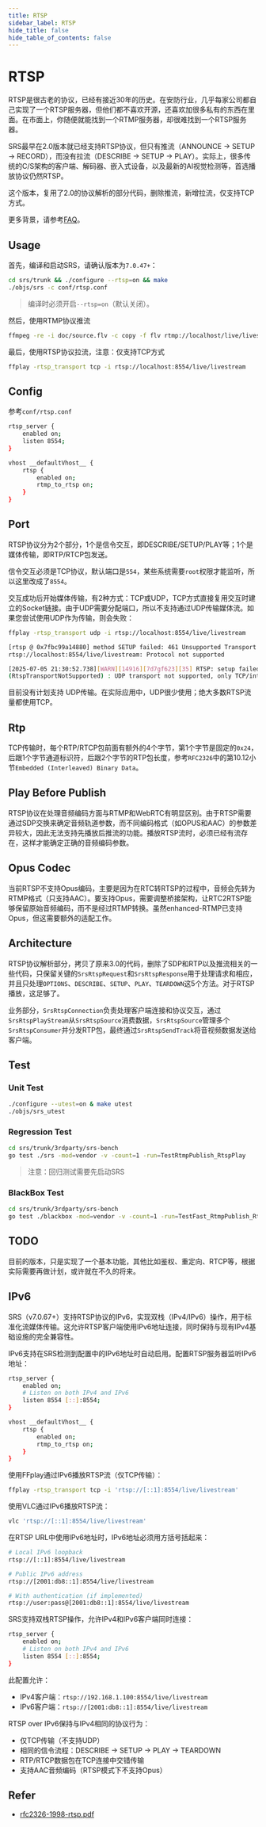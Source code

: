 ```yaml
---
title: RTSP
sidebar_label: RTSP
hide_title: false
hide_table_of_contents: false
---
```


# RTSP

RTSP是很古老的协议，已经有接近30年的历史。在安防行业，几乎每家公司都自己实现了一个RTSP服务器，但他们都不喜欢开源，还喜欢加很多私有的东西在里面。在市面上，你随便就能找到一个RTMP服务器，却很难找到一个RTSP服务器。

SRS最早在2.0版本就已经支持RTSP协议，但只有推流（ANNOUNCE → SETUP → RECORD），而没有拉流（DESCRIBE → SETUP → PLAY）。实际上，很多传统的C/S架构的客户端、解码器、嵌入式设备，以及最新的AI视觉检测等，首选播放协议仍然RTSP。

这个版本，复用了2.0的协议解析的部分代码，删除推流，新增拉流，仅支持TCP方式。

更多背景，请参考[FAQ](../../../faq#rtsp)。

## Usage

首先，编译和启动SRS，请确认版本为`7.0.47+`：

```bash
cd srs/trunk && ./configure --rtsp=on && make
./objs/srs -c conf/rtsp.conf
```
> 编译时必须开启`--rtsp=on`（默认关闭）。

然后，使用RTMP协议推流

```bash
ffmpeg -re -i doc/source.flv -c copy -f flv rtmp://localhost/live/livestream
```

最后，使用RTSP协议拉流，注意：仅支持TCP方式

```bash
ffplay -rtsp_transport tcp -i rtsp://localhost:8554/live/livestream
```

## Config

参考`conf/rtsp.conf`

```bash
rtsp_server {
    enabled on;
    listen 8554;
}

vhost __defaultVhost__ {
    rtsp {
        enabled on;
        rtmp_to_rtsp on;
    }
}
```

## Port

RTSP协议分为2个部分，1个是信令交互，即DESCRIBE/SETUP/PLAY等；1个是媒体传输，即RTP/RTCP包发送。

信令交互必须是TCP协议，默认端口是`554`，某些系统需要`root`权限才能监听，所以这里改成了`8554`。

交互成功后开始媒体传输，有2种方式：TCP或UDP，TCP方式直接复用交互时建立的Socket链接。由于UDP需要分配端口，所以不支持通过UDP传输媒体流。如果您尝试使用UDP作为传输，则会失败：

```bash
ffplay -rtsp_transport udp -i rtsp://localhost:8554/live/livestream

[rtsp @ 0x7fbc99a14880] method SETUP failed: 461 Unsupported Transport
rtsp://localhost:8554/live/livestream: Protocol not supported

[2025-07-05 21:30:52.738][WARN][14916][7d7gf623][35] RTSP: setup failed: code=2057
(RtspTransportNotSupported) : UDP transport not supported, only TCP/interleaved mode is supported
```

目前没有计划支持 UDP传输。在实际应用中，UDP很少使用；绝大多数RTSP流量都使用TCP。

## Rtp

TCP传输时，每个RTP/RTCP包前面有额外的4个字节，第1个字节是固定的`0x24`，后跟1个字节通道标识符，后跟2个字节的RTP包长度，参考`RFC2326`中的第10.12小节`Embedded (Interleaved) Binary Data`。

## Play Before Publish

RTSP协议在处理音频编码方面与RTMP和WebRTC有明显区别。由于RTSP需要通过SDP交换来确定音频轨道参数，而不同编码格式（如OPUS和AAC）的参数差异较大，因此无法支持先播放后推流的功能。播放RTSP流时，必须已经有流存在，这样才能确定正确的音频编码参数。

## Opus Codec

当前RTSP不支持Opus编码，主要是因为在RTC转RTSP的过程中，音频会先转为RTMP格式（只支持AAC）。要支持Opus，需要调整桥接架构，让RTC2RTSP能够保留原始音频编码，而不是经过RTMP转换。虽然enhanced-RTMP已支持Opus，但这需要额外的适配工作。

## Architecture

RTSP协议解析部分，拷贝了原来3.0的代码，删除了SDP和RTP以及推流相关的一些代码，只保留关键的`SrsRtspRequest`和`SrsRtspResponse`用于处理请求和相应，并且只处理`OPTIONS`、`DESCRIBE`、`SETUP`、`PLAY`、`TEARDOWN`这5个方法。对于RTSP播放，这足够了。

业务部分，`SrsRtspConnection`负责处理客户端连接和协议交互，通过`SrsRtspPlayStream`从`SrsRtspSource`消费数据，`SrsRtspSource`管理多个`SrsRtspConsumer`并分发RTP包，最终通过`SrsRtspSendTrack`将音视频数据发送给客户端。

## Test

### Unit Test

```bash
./configure --utest=on & make utest
./objs/srs_utest
```

### Regression Test

```bash
cd srs/trunk/3rdparty/srs-bench
go test ./srs -mod=vendor -v -count=1 -run=TestRtmpPublish_RtspPlay
```
> 注意：回归测试需要先启动SRS

### BlackBox Test

```bash
cd srs/trunk/3rdparty/srs-bench
go test ./blackbox -mod=vendor -v -count=1 -run=TestFast_RtmpPublish_RtspPlay_Basic
```

## TODO

目前的版本，只是实现了一个基本功能，其他比如鉴权、重定向、RTCP等，根据实际需要再做计划，或许就在不久的将来。

## IPv6

SRS（v7.0.67+）支持RTSP协议的IPv6，实现双栈（IPv4/IPv6）操作，用于标准化流媒体传输。这允许RTSP客户端使用IPv6地址连接，同时保持与现有IPv4基础设施的完全兼容性。

IPv6支持在SRS检测到配置中的IPv6地址时自动启用。配置RTSP服务器监听IPv6地址：

```bash
rtsp_server {
    enabled on;
    # Listen on both IPv4 and IPv6
    listen 8554 [::]:8554;
}

vhost __defaultVhost__ {
    rtsp {
        enabled on;
        rtmp_to_rtsp on;
    }
}
```

使用FFplay通过IPv6播放RTSP流（仅TCP传输）：

```bash
ffplay -rtsp_transport tcp -i 'rtsp://[::1]:8554/live/livestream'
```

使用VLC通过IPv6播放RTSP流：

```bash
vlc 'rtsp://[::1]:8554/live/livestream'
```

在RTSP URL中使用IPv6地址时，IPv6地址必须用方括号括起来：

```bash
# Local IPv6 loopback
rtsp://[::1]:8554/live/livestream

# Public IPv6 address
rtsp://[2001:db8::1]:8554/live/livestream

# With authentication (if implemented)
rtsp://user:pass@[2001:db8::1]:8554/live/livestream
```

SRS支持双栈RTSP操作，允许IPv4和IPv6客户端同时连接：

```bash
rtsp_server {
    enabled on;
    # Listen on both IPv4 and IPv6
    listen 8554 [::]:8554;
}
```

此配置允许：
- IPv4客户端：`rtsp://192.168.1.100:8554/live/livestream`
- IPv6客户端：`rtsp://[2001:db8::1]:8554/live/livestream`

RTSP over IPv6保持与IPv4相同的协议行为：

- 仅TCP传输（不支持UDP）
- 相同的信令流程：DESCRIBE → SETUP → PLAY → TEARDOWN
- RTP/RTCP数据包在TCP连接中交错传输
- 支持AAC音频编码（RTSP模式下不支持Opus）

## Refer

- [rfc2326-1998-rtsp.pdf](/files/rfc2326-1998-rtsp.pdf)